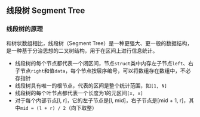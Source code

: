 ## 线段树 Segment Tree

### 线段树的原理

和树状数组相比，线段树（Segment Tree）是一种更强大、更一般的数据结构，是一种基于分治思想的二叉树结构，用于在区间上进行信息统计。
</br>
- 线段树的每个节点都代表一个闭区间，节点`struct`类中内存左子节点`left`、右子节点`right`和值`data`，每个节点按层序编号，可以将数组存在数组中，不必存指针
- 线段树具有唯一的根节点，代表的区间是整个统计范围，如`[1, N]`
- 线段树的每个叶节点都代表一个长度为1的元区间`[x, x]`
- 对于每个内部节点[l, r]，它的左子节点是[l, mid]，右子节点是[mid + 1, r]，其中`mid = (l + r) / 2`（向下取整）















